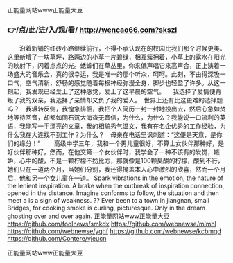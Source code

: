 
正能量网站www正能量大豆




### 👉/点/此/进/入/观/看/ http://wencao66.com?skszl




　　沿着新铺的红砖小路继续前行，不得不承认现在的校园比我们那个时候更美。这里新增了一块草坪，路两边的小草一片碧绿，相互簇拥着，小草上的露水在阳光的映射下，闪着点点的光。蟋蟀们在草丛里，你来低声唱它来高声合，正上演着一场盛大的音乐会，真的很幸运，我是唯一的那个听众，呵呵。此刻，不由得深吸一口气，空气清新，舒畅的感觉随着每根神经弥漫全身，脚步也轻盈了许多。从这一刻起，我发现已经爱上了这种感觉，爱上了这早晨的空气。
　我选择了爱情便背叛了我的双亲，我选择了亲情却又负了我的爱人。　世界上还有比这更难的选择题吗？　我辗转反侧，我惶急徘徊，我把个人简历一封一封地投出去，然后心急如焚地等待回音，却都如同石沉大海杳无音信，为什么，为什么？我能说一口流利的英语，我能写一手漂亮的文章，我的相貌秀气温文，我有在名企优秀的工作经验，为什么我在大连找不到工作？为什么？　母亲在电话里讽刺道：“这便是天意，是你们的缘分！”
　　高级中学三年，我和一个男儿童很好，不算士女伙伴那种好，是好伙伴那种好，然而，在他交第一个女伙伴时，我学会了一种不该有的发觉，嫉妒，心中的酸，不是一颗柠檬不妨比方，那就像是100颗臭酸的柠檬，酸到不行，她们只在一道两个月，当她们分别，我还得掩盖本人心中激烈的欣喜，然而一个月后，他和另一个女儿童在一道。
Spark vibrations in the emotion, the nature of the lenient inspiration.
A brake when the outbreak of inspiration connection, opened in the distance.
Imagine conforms to follow, the situation and then meet a is a sign of weakness.
??
Ever been to a town in jiangnan, small Bridges, for cooking smoke is curling, picturesque.
Only in the dream ghosting over and over again.
正能量网站www正能量大豆 https://github.com/foolnews/smkdx
https://github.com/webnewse/mlmhl
https://github.com/webnewse/yqhf
https://github.com/webnewse/kcbmgd
https://github.com/Contere/vjeucn





正能量网站www正能量大豆
